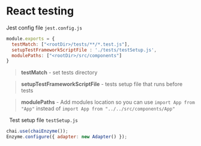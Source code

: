 # React testing

Jest config file `jest.config.js`

```javascript
module.exports = {
  testMatch: ["<rootDir>/tests/**/*.test.js"], 
  setupTestFrameworkScriptFile : './tests/testSetup.js', 
  modulePaths: ["<rootDir>/src/components"] 
}
```

> **testMatch** - set tests directory

> **setupTestFrameworkScriptFile** - tests setup file that runs before tests

> **modulePaths** - Add modules location so you can use `import App from "App"` instead of `import App from "../../src/components/App"`

&nbsp;
Test setup file `testSetup.js`

```javascript
chai.use(chaiEnzyme());
Enzyme.configure({ adapter: new Adapter() });
```
